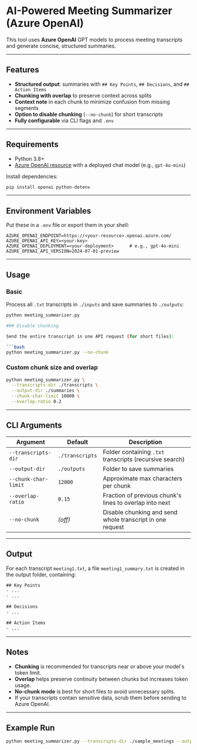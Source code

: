 # AI-Powered Meeting Summarizer (Azure OpenAI)

This tool uses **Azure OpenAI** GPT models to process meeting transcripts and generate concise, structured summaries.

---

## Features

- **Structured output**: summaries with `## Key Points`, `## Decisions`, and `## Action Items`
- **Chunking with overlap** to preserve context across splits
- **Context note** in each chunk to minimize confusion from missing segments
- **Option to disable chunking** (`--no-chunk`) for short transcripts
- **Fully configurable** via CLI flags and `.env`

---

## Requirements

- Python 3.8+
- [Azure OpenAI resource](https://learn.microsoft.com/en-us/azure/cognitive-services/openai/) with a deployed chat model (e.g., `gpt-4o-mini`)

Install dependencies:

```bash
pip install openai python-dotenv
```

---

## Environment Variables

Put these in a `.env` file or export them in your shell:

```env
AZURE_OPENAI_ENDPOINT=https://<your-resource>.openai.azure.com/
AZURE_OPENAI_API_KEY=<your-key>
AZURE_OPENAI_DEPLOYMENT=<your-deployment>      # e.g., gpt-4o-mini
AZURE_OPENAI_API_VERSION=2024-07-01-preview
```

---

## Usage

### Basic

Process all `.txt` transcripts in `./inputs` and save summaries to `./outputs`:

```bash
python meeting_summarizer.py

### Disable chunking

Send the entire transcript in one API request (for short files):

```bash
python meeting_summarizer.py --no-chunk
```

### Custom chunk size and overlap

```bash
python meeting_summarizer.py \
  --transcripts-dir ./transcripts \
  --output-dir ./summaries \
  --chunk-char-limit 10000 \
  --overlap-ratio 0.2
```

---

## CLI Arguments

| Argument             | Default         | Description                                               |
| -------------------- | --------------- | --------------------------------------------------------- |
| `--transcripts-dir`  | `./transcripts` | Folder containing `.txt` transcripts (recursive search)   |
| `--output-dir`       | `./outputs`     | Folder to save summaries                                  |
| `--chunk-char-limit` | `12000`         | Approximate max characters per chunk                      |
| `--overlap-ratio`    | `0.15`          | Fraction of previous chunk's lines to overlap into next   |
| `--no-chunk`         | *(off)*         | Disable chunking and send whole transcript in one request |

---

## Output

For each transcript `meeting1.txt`, a file `meeting1_summary.txt` is created in the output folder, containing:

```txt
## Key Points
- ...
- ...

## Decisions
- ...

## Action Items
- ...
```

---

## Notes

- **Chunking** is recommended for transcripts near or above your model's token limit.
- **Overlap** helps preserve continuity between chunks but increases token usage.
- **No-chunk mode** is best for short files to avoid unnecessary splits.
- If your transcripts contain sensitive data, scrub them before sending to Azure OpenAI.

---

## Example Run

```bash
python meeting_summarizer.py --transcripts-dir ./sample_meetings --output-dir ./summaries
```
